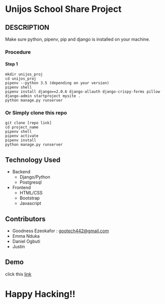 Unijos School Share Project
=============
## DESCRIPTION
Make sure python, pipenv, pip and django is installed
on your machine.
### Procedure
#### Step 1
    mkdir unijos_proj
    cd unijos_proj
    pipenv --python 3.5 (depending on your version)
    pipenv shell
    pipenv install django==2.0.6 django-allauth django-crispy-forms pillow
    django-admin startproject mysite .
    python manage.py runserver

### Or Simply clone this repo
    git clone [repo link]
    cd project_name
    pipenv shell
    pipenv activate
    pipenv install
    python manage.py runserver

## Technology Used
* Backend 
    * Django/Python
    * Postgresql
* Frontend
    * HTML/CSS
    * Bootstrap
    * Javascript

<p>  </p>

## Contributors
* Goodness Ezeokafor : gootech442@gmail.com
* Emma Nduka
* Daniel Ogbuti
* Justin 

##  Demo
<p>click this <a href ="#"> link </a></p>


# Happy Hacking!!
